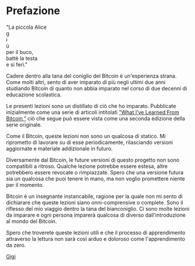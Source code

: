 <h1>Prefazione</h1>

<quote>"La piccola Alice <br/> g <br/> i <br/> ù <br/>  per il buco, <br/> battè la testa <br/>  e si ferì."</quote>

Cadere dentro alla tana del coniglio del Bitcoin è un'esperienza strana. Come molti altri,
sento di aver imparato di più negli ultimi due anni studiando Bitcoin
di quanto non abbia imparato nel corso di due decenni di educazione scolastica.

Le presenti lezioni sono un distillato di ciò che ho imparato. Pubblicate inizialmente
come una serie di articoli intitolati ["What I’ve Learned From Bitcoin,”][I] ciò che segue
può essere vista come una seconda edizione della serie originale.

Come il Bitcoin, queste lezioni non sono un qualcosa di statico. Mi riprometto di lavorare su di esse 
periodicamente, rilasciando versioni aggiornate e materiale addizionale in futuro.

Diversamente dal Bitcoin, le future versioni di questo progetto non sono compatibili a 
ritroso. Qualche lezione potrebbe essere estesa, altre potrebbero essere revocate o
rimpiazzate. Spero che una versione futura sia un qualcosa che puoi tenere 
in mano, ma non voglio promettere niente per il momento.

Bitcoin è un insegnante instancabile, ragione per la quale non mi sento di dichiarare 
che queste lezioni siano onni-comprensive o complete. Sono il riflesso del mio 
viaggio dentro la tana del bianconiglio. Ci sono molte lezioni da imparare
e ogni persona imparerà qualcosa di diverso dall'introduzione al mondo del Bitcoin.

Spero che troverete queste lezioni utili e che il processo di apprendimento
attraverso la lettura non sarà così arduo e doloroso come l'apprendimento da zero.

[Gigi][dergigi]

<!-- Internal -->
[I]: https://dergigi.com/2018/12/21/philosophical-teachings-of-bitcoin/

<!-- Twitter -->
[dergigi]: https://twitter.com/dergigi

<!-- Wikipedia -->
[alice]: https://en.wikipedia.org/wiki/Alice%27s_Adventures_in_Wonderland
[carroll]: https://en.wikipedia.org/wiki/Lewis_Carroll
